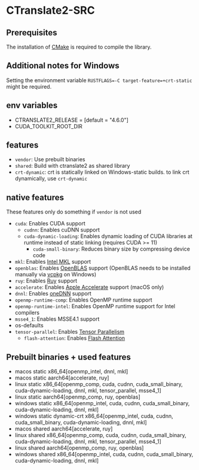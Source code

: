 # CTranslate2-SRC

## Prerequisites

The installation of [CMake](https://cmake.org/) is required to compile the library.

## Additional notes for Windows

Setting the environment variable `RUSTFLAGS=-C target-feature=+crt-static` might be required.

## env variables
- CTRANSLATE2_RELEASE = [default = "4.6.0"]
- CUDA_TOOLKIT_ROOT_DIR

## features
- `vendor`: Use prebuilt binaries
- `shared`: Build with ctranslate2 as shared library
- `crt-dynamic`: crt is statically linked on Windows-static builds. to link crt dynamically, use `crt-dynamic`

## native features
These features only do something if `vendor` is not used

- `cuda`: Enables CUDA support
  - `cudnn`: Enables cuDNN support
  - `cuda-dynamic-loading`: Enables dynamic loading of CUDA libraries at runtime instead of static linking (requires
    CUDA >= 11)
    - `cuda-small-binary`: Reduces binary size by compressing device code
- `mkl`: Enables [Intel MKL](https://www.intel.com/content/www/us/en/developer/tools/oneapi/onemkl.html) support
- `openblas`: Enables [OpenBLAS](https://www.openblas.net/) support (OpenBLAS needs to be installed manually
  via [vcpkg](https://vcpkg.io) on Windows)
- `ruy`: Enables [Ruy](https://github.com/google/ruy) support
- `accelerate`: Enables [Apple Accelerate](https://developer.apple.com/documentation/accelerate) support (macOS only)
- `dnnl`: Enables [oneDNN](https://www.intel.com/content/www/us/en/developer/tools/oneapi/onednn.html) support
- `openmp-runtime-comp`: Enables OpenMP runtime support
- `openmp-runtime-intel`: Enables OpenMP runtime support for Intel compilers
- `msse4_1`: Enables MSSE4.1 support
- os-defaults
- `tensor-parallel`:
  Enables [Tensor Parallelism](https://huggingface.co/docs/text-generation-inference/conceptual/tensor_parallelism)
  - `flash-attention`:
    Enables [Flash Attention](https://huggingface.co/docs/text-generation-inference/conceptual/flash_attention)

## Prebuilt binaries + used features
- macos static x86_64[openmp_intel, dnnl, mkl]
- macos static aarch64[accelerate, ruy]
- linux static x86_64[openmp_comp, cuda, cudnn, cuda_small_binary, cuda-dynamic-loading, dnnl, mkl, tensor_parallel, msse4_1]
- linux static aarch64[openmp_comp, ruy, openblas]
- windows static x86_64[openmp_intel, cuda, cudnn, cuda_small_binary, cuda-dynamic-loading, dnnl, mkl]
- windows static dynamic-crt x86_64[openmp_intel, cuda, cudnn, cuda_small_binary, cuda-dynamic-loading, dnnl, mkl]
- macos shared aarch64[accelerate, ruy]
- linux shared x86_64[openmp_comp, cuda, cudnn, cuda_small_binary, cuda-dynamic-loading, dnnl, mkl, tensor_parallel, msse4_1]
- linux shared aarch64[openmp_comp, ruy, openblas]
- windows shared x86_64[openmp_intel, cuda, cudnn, cuda_small_binary, cuda-dynamic-loading, dnnl, mkl]
